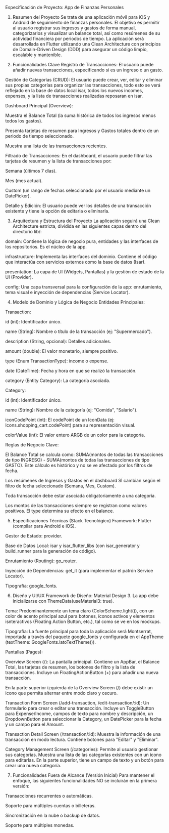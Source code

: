 Especificación de Proyecto: App de Finanzas Personales
1. Resumen del Proyecto
Se trata de una aplicación móvil para iOS y Android de seguimiento de finanzas personales. El objetivo es permitir al usuario registrar sus ingresos y gastos de forma manual, categorizarlos y visualizar un balance total, así como resúmenes de su actividad financiera por periodos de tiempo. La aplicación será desarrollada en Flutter utilizando una Clean Architecture con principios de Domain-Driven Design (DDD) para asegurar un código limpio, escalable y mantenible.

2. Funcionalidades Clave
Registro de Transacciones: El usuario puede añadir nuevas transacciones, especificando si es un ingreso o un gasto.

Gestión de Categorías (CRUD): El usuario puede crear, ver, editar y eliminar sus propias categorías para organizar las transacciones, todo esto se verá reflejado en la base de datos local isar, todos los nuevos incomes, expenses, y la lista de transacciones realizadas reposaran en isar.

Dashboard Principal (Overview):

Muestra el Balance Total (la suma histórica de todos los ingresos menos todos los gastos).

Presenta tarjetas de resumen para Ingresos y Gastos totales dentro de un periodo de tiempo seleccionado.

Muestra una lista de las transacciones recientes.

Filtrado de Transacciones: En el dashboard, el usuario puede filtrar las tarjetas de resumen y la lista de transacciones por:

Semana (últimos 7 días).

Mes (mes actual).

Custom (un rango de fechas seleccionado por el usuario mediante un DatePicker).

Detalle y Edición: El usuario puede ver los detalles de una transacción existente y tiene la opción de editarla o eliminarla.

3. Arquitectura y Estructura del Proyecto
La aplicación seguirá una Clean Architecture estricta, dividida en las siguientes capas dentro del directorio lib/:

domain: Contiene la lógica de negocio pura, entidades y las interfaces de los repositorios. Es el núcleo de la app.

infrastructure: Implementa las interfaces del dominio. Contiene el código que interactúa con servicios externos como la base de datos (Isar).

presentation: La capa de UI (Widgets, Pantallas) y la gestión de estado de la UI (Provider).

config: Una capa transversal para la configuración de la app: enrutamiento, tema visual e inyección de dependencias (Service Locator).

4. Modelo de Dominio y Lógica de Negocio
Entidades Principales:

Transaction:

id (int): Identificador único.

name (String): Nombre o título de la transacción (ej: "Supermercado").

description (String, opcional): Detalles adicionales.

amount (double): El valor monetario, siempre positivo.

type (Enum TransactionType): income o expense.

date (DateTime): Fecha y hora en que se realizó la transacción.

category (Entity Category): La categoría asociada.

Category:

id (int): Identificador único.

name (String): Nombre de la categoría (ej: "Comida", "Salario").

iconCodePoint (int): El codePoint de un IconData (ej: Icons.shopping_cart.codePoint) para su representación visual.

colorValue (int): El valor entero ARGB de un color para la categoría.

Reglas de Negocio Clave:

El Balance Total se calcula como: SUMA(montos de todas las transacciones de tipo INGRESO) - SUMA(montos de todas las transacciones de tipo GASTO). Este cálculo es histórico y no se ve afectado por los filtros de fecha.

Los resúmenes de Ingresos y Gastos en el dashboard SÍ cambian según el filtro de fecha seleccionado (Semana, Mes, Custom).

Toda transacción debe estar asociada obligatoriamente a una categoría.

Los montos de las transacciones siempre se registran como valores positivos. El type determina su efecto en el balance.

5. Especificaciones Técnicas (Stack Tecnológico)
Framework: Flutter (compilar para Android e iOS).

Gestor de Estado: provider.

Base de Datos Local: isar y isar_flutter_libs (con isar_generator y build_runner para la generación de código).

Enrutamiento (Routing): go_router.

Inyección de Dependencias: get_it (para implementar el patrón Service Locator).

Tipografía: google_fonts.

6. Diseño y UI/UX
Framework de Diseño: Material Design 3. La app debe inicializarse con ThemeData(useMaterial3: true).

Tema: Predominantemente un tema claro (ColorScheme.light()), con un color de acento principal azul para botones, íconos activos y elementos isnteractivos (Floating Action Button, etc.), tal como se ve en los mockups.

Tipografía: La fuente principal para toda la aplicación será Montserrat, importada a través del paquete google_fonts y configurada en el AppTheme (textTheme: GoogleFonts.latoTextTheme()).

Pantallas (Pages):

Overview Screen (/): La pantalla principal. Contiene un AppBar, el Balance Total, las tarjetas de resumen, los botones de filtro y la lista de transacciones. Incluye un FloatingActionButton (+) para añadir una nueva transacción.

En la parte superior izquierda de la Overview Screen (/) debe existir un icono que permita alternar entre modo claro y oscuro. 

Transaction Form Screen (/add-transaction, /edit-transaction/:id): Un formulario para crear o editar una transacción. Incluye un ToggleButton para Expense/Income, campos de texto para nombre y descripción, un DropdownButton para seleccionar la Category, un DatePicker para la fecha y un campo para el Amount.

Transaction Detail Screen (/transaction/:id): Muestra la información de una transacción en modo lectura. Contiene botones para "Editar" y "Eliminar".

Category Management Screen (/categories): Permite al usuario gestionar sus categorías. Muestra una lista de las categorías existentes con un ícono para editarlas. En la parte superior, tiene un campo de texto y un botón para crear una nueva categoría.

7. Funcionalidades Fuera de Alcance (Versión Inicial)
Para mantener el enfoque, las siguientes funcionalidades NO se incluirán en la primera versión:

Transacciones recurrentes o automáticas.

Soporte para múltiples cuentas o billeteras.

Sincronización en la nube o backup de datos.

Soporte para múltiples monedas.